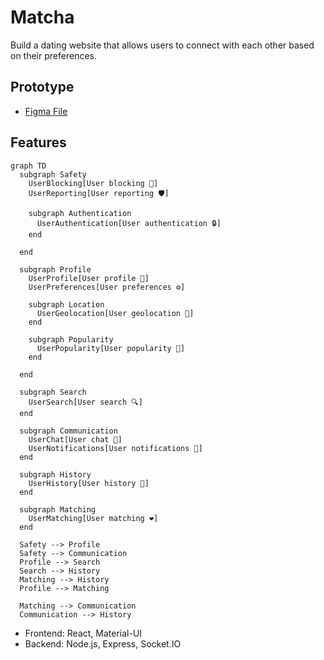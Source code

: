 # Matcha

Build a dating website that allows users to connect with each other based on their preferences.

## Prototype

- [Figma File](https://www.figma.com/design/HPbcGX4Up5q0bAYn1L3rYL/Prototype-FrontEnd?m=auto&t=znMiwrHMEtThhbJX-6)

## Features

```mermaid
graph TD
  subgraph Safety
    UserBlocking[User blocking 🚫]
    UserReporting[User reporting 🛡️]

    subgraph Authentication
      UserAuthentication[User authentication 🔒]
    end

  end

  subgraph Profile
    UserProfile[User profile 📝]
    UserPreferences[User preferences ⚙️]

    subgraph Location
      UserGeolocation[User geolocation 📍]
    end

    subgraph Popularity
      UserPopularity[User popularity 🌟]
    end

  end

  subgraph Search
    UserSearch[User search 🔍]
  end

  subgraph Communication
    UserChat[User chat 💬]
    UserNotifications[User notifications 🔔]
  end

  subgraph History
    UserHistory[User history 📜]
  end

  subgraph Matching
    UserMatching[User matching ❤️]
  end

  Safety --> Profile
  Safety --> Communication
  Profile --> Search
  Search --> History
  Matching --> History
  Profile --> Matching

  Matching --> Communication
  Communication --> History

```

- Frontend: React, Material-UI
- Backend: Node.js, Express, Socket.IO